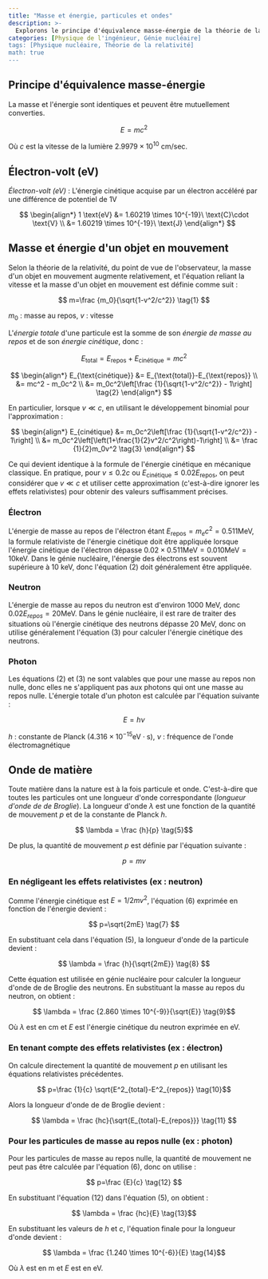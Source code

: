 ```yaml
---
title: "Masse et énergie, particules et ondes"
description: >-
  Explorons le principe d'équivalence masse-énergie de la théorie de la relativité et calculons l'énergie d'un électron en mouvement en tenant compte des effets relativistes.
categories: [Physique de l'ingénieur, Génie nucléaire]
tags: [Physique nucléaire, Théorie de la relativité]
math: true
---
```


## Principe d'équivalence masse-énergie
La masse et l'énergie sont identiques et peuvent être mutuellement converties.

$$ E=mc^2 $$

Où $c$ est la vitesse de la lumière $2.9979 \times 10^{10}\ \text{cm/sec}$.

## Électron-volt (eV)
*Électron-volt (eV)* : L'énergie cinétique acquise par un électron accéléré par une différence de potentiel de 1V

$$
\begin{align*} 
1 \text{eV} &= 1.60219 \times 10^{-19}\ \text{C}\cdot \text{V}
\\ &= 1.60219 \times 10^{-19}\ \text{J}
\end{align*}
$$

## Masse et énergie d'un objet en mouvement
Selon la théorie de la relativité, du point de vue de l'observateur, la masse d'un objet en mouvement augmente relativement, et l'équation reliant la vitesse et la masse d'un objet en mouvement est définie comme suit :

$$ m=\frac {m_0}{\sqrt{1-v^2/c^2}} \tag{1} $$

$m_0$ : masse au repos, $v$ : vitesse

L'*énergie totale* d'une particule est la somme de son *énergie de masse au repos* et de son *énergie cinétique*, donc :

$$ E_{\text{total}} = E_{\text{repos}}+E_{\text{cinétique}} = mc^2$$

$$
\begin{align*}
E_{\text{cinétique}} &= E_{\text{total}}-E_{\text{repos}}
\\ &= mc^2 - m_0c^2
\\ &= m_0c^2\left[\frac {1}{\sqrt{1-v^2/c^2}} - 1\right] \tag{2}
\end{align*}
$$

En particulier, lorsque $v\ll c$, en utilisant le développement binomial pour l'approximation :

$$
\begin{align*}
E_{cinétique} &= m_0c^2\left[\frac {1}{\sqrt{1-v^2/c^2}} - 1\right]
\\ &= m_0c^2\left[\left(1+\frac{1}{2}v^2/c^2\right)-1\right]
\\ &= \frac {1}{2}m_0v^2 \tag{3}
\end{align*}
$$

Ce qui devient identique à la formule de l'énergie cinétique en mécanique classique. En pratique, pour $v\leq 0.2c$ ou $E_{\text{cinétique}} \leq 0.02E_{\text{repos}}$, on peut considérer que $v\ll c$ et utiliser cette approximation (c'est-à-dire ignorer les effets relativistes) pour obtenir des valeurs suffisamment précises.

### Électron
L'énergie de masse au repos de l'électron étant $E_{\text{repos}}=m_ec^2=0.511 \text{MeV}$, la formule relativiste de l'énergie cinétique doit être appliquée lorsque l'énergie cinétique de l'électron dépasse $0.02\times 0.511 \text{MeV}=0.010 \text{MeV}=10 \text{keV}$. Dans le génie nucléaire, l'énergie des électrons est souvent supérieure à 10 keV, donc l'équation (2) doit généralement être appliquée.

### Neutron
L'énergie de masse au repos du neutron est d'environ 1000 MeV, donc $0.02E_{repos}=20\text{MeV}$. Dans le génie nucléaire, il est rare de traiter des situations où l'énergie cinétique des neutrons dépasse 20 MeV, donc on utilise généralement l'équation (3) pour calculer l'énergie cinétique des neutrons.

### Photon
Les équations (2) et (3) ne sont valables que pour une masse au repos non nulle, donc elles ne s'appliquent pas aux photons qui ont une masse au repos nulle. L'énergie totale d'un photon est calculée par l'équation suivante :

$$ E = h\nu \tag{4} $$

$h$ : constante de Planck ($4.316 \times 10^{-15} \text{eV}\cdot\text{s}$), $\nu$ : fréquence de l'onde électromagnétique

## Onde de matière
Toute matière dans la nature est à la fois particule et onde. C'est-à-dire que toutes les particules ont une longueur d'onde correspondante (*longueur d'onde de de Broglie*). La longueur d'onde $\lambda$ est une fonction de la quantité de mouvement $p$ et de la constante de Planck $h$.

$$ \lambda = \frac {h}{p} \tag{5}$$

De plus, la quantité de mouvement $p$ est définie par l'équation suivante :

$$ p = mv \tag{6} $$

### En négligeant les effets relativistes (ex : neutron)
Comme l'énergie cinétique est $E=1/2 mv^2$, l'équation (6) exprimée en fonction de l'énergie devient :

$$ p=\sqrt{2mE} \tag{7} $$

En substituant cela dans l'équation (5), la longueur d'onde de la particule devient :

$$ \lambda = \frac {h}{\sqrt{2mE}} \tag{8} $$

Cette équation est utilisée en génie nucléaire pour calculer la longueur d'onde de de Broglie des neutrons. En substituant la masse au repos du neutron, on obtient :

$$ \lambda = \frac {2.860 \times 10^{-9}}{\sqrt{E}} \tag{9}$$

Où $\lambda$ est en cm et $E$ est l'énergie cinétique du neutron exprimée en eV.

### En tenant compte des effets relativistes (ex : électron)
On calcule directement la quantité de mouvement $p$ en utilisant les équations relativistes précédentes.

$$ p=\frac {1}{c} \sqrt{E^2_{total}-E^2_{repos}} \tag{10}$$

Alors la longueur d'onde de de Broglie devient :

$$ \lambda = \frac {hc}{\sqrt{E_{total}-E_{repos}}} \tag{11} $$

### Pour les particules de masse au repos nulle (ex : photon)
Pour les particules de masse au repos nulle, la quantité de mouvement ne peut pas être calculée par l'équation (6), donc on utilise :

$$ p=\frac {E}{c} \tag{12} $$

En substituant l'équation (12) dans l'équation (5), on obtient :

$$ \lambda = \frac {hc}{E} \tag{13}$$

En substituant les valeurs de $h$ et $c$, l'équation finale pour la longueur d'onde devient :

$$ \lambda = \frac {1.240 \times 10^{-6}}{E} \tag{14}$$

Où $\lambda$ est en m et $E$ est en eV.